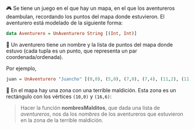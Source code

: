 :video_game: Se tiene un juego en el que hay un mapa, en el que los aventureros deambulan, recordando los puntos del mapa donde estuvieron. El aventurero está modelado de la siguiente forma:

```Haskell
data Aventurero = UnAventurero String [(Int, Int)]
```

:runner: Un aventurero tiene un nombre y la lista de puntos del mapa donde estuvo (cada tupla es un punto, que representa un par coordenada/ordenada).

Por ejemplo,

```Haskell
juan = UnAventurero "Juancho" [(0,0), (5,0), (7,0), (7,4), (11,2), (11,(-5))]
```

:japanese_goblin: En el mapa hay una zona con una terrible maldición. Esta zona es un rectángulo con los vértices `(10,0)` y `(16,6)`: 

> Hacer la función **nombresMalditos**, que dada una lista de _aventureros_, nos da los _nombres_ de los aventureros que estuvieron en la zona de la terrible maldición. 
